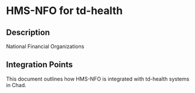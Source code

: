 # HMS-NFO for td-health

## Description

National Financial Organizations

## Integration Points

This document outlines how HMS-NFO is integrated with td-health systems in Chad.
